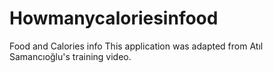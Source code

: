 # Howmanycaloriesinfood
 Food and Calories info
 This application was adapted from Atıl Samancıoğlu's training video.